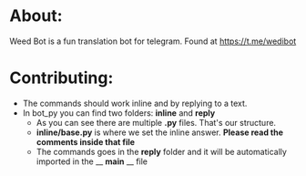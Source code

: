 # About:

Weed Bot is a fun translation bot for telegram. Found at https://t.me/wedibot

# Contributing:

- The commands should work inline and by replying to a text.
- In bot_py you can find two folders: __inline__ and __reply__
  * As you can see there are multiple __.py__ files. That's our structure.
  * __inline/base.py__ is where we set the inline answer. __Please read the comments inside that file__
  * The commands goes in the __reply__ folder and it will be automatically imported in the __ __main__ __ file 
